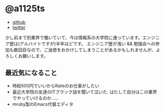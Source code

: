 # @a1125ts

- [github](https://github.com/a1125ts)
- [twitter](https://twitter.com/shita1112)

少し前まで別業界で働いていて、今は情報系の大学院に通っています。エンジニア歴は(アルバイトですが)半年ほどです。
エンジニア歴が浅い && 勉強会への参加も数回目なので、ご迷惑をおかけしてしまうことがあるかもしれませんが、よろしくお願いします。

## 最近気になること
* 時給500円でいいからRailsのお仕事がしたい
* 最近大学院の友達のITブラック話を聞いて泣いた. はたして自分はこの業界でやっていけるのか……
* mruby製のEmacs代替エディタ

